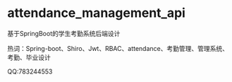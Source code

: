 # attendance_management_api

基于SpringBoot的学生考勤系统后端设计

热词：Spring-boot、Shiro、Jwt、RBAC、attendance、考勤管理、管理系统、考勤、毕业设计

QQ:783244553
